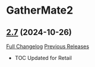 # GatherMate2 <Gas Clouds>

## [2.7](https://github.com/michaelnpsp/GatherMate2GasClouds/tree/2.7) (2024-10-26)
[Full Changelog](https://github.com/michaelnpsp/GatherMate2GasClouds/compare/2.6...2.7) [Previous Releases](https://github.com/michaelnpsp/GatherMate2GasClouds/releases)

- TOC Updated for Retail  
